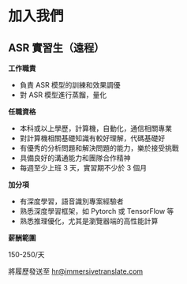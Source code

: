 # 加入我們

<!--
## 產品經理（遠程）

**你的角色：**

- 負責"沉浸式翻譯"產品的整體戰略規劃和路線圖設計。
- 與工程、設計和行銷團隊緊密合作，從產品概念到市場推廣的每個階段保持產品的高質量和創新性。
- 深入理解用戶需求和痛點，通過用戶研究和市場分析指導產品開發。
- 通過用戶反饋、數據分析等方式，持續監控和評估產品表現，識別和優先解決關鍵問題，驅動產品迭代優化。
- 與行銷團隊合作，制定和執行產品推廣策略，提升品牌知名度和用戶增長。

**我們希望你：**

- 擁有 1-3 年以上產品經理經驗，有瀏覽器擴充套件或翻譯工具產品經驗者優先。
- 熟悉產品設計流程和方法，具備優秀的需求分析和產品規劃能力。
- 對技術和互聯網產品有深刻理解，能夠與技術團隊有效溝通。
- 強烈的用戶導向思維，能夠通過數據分析和用戶研究深入理解用戶需求。
- 具備敏銳的商業洞察力和數據分析能力，能夠根據數據做出正確決策。
- 優秀的專案管理能力，能夠有序推進產品開發進度，把控產品質量。
- 對人工智慧、機器翻譯等前沿技術有濃厚興趣，快速學習能力強。

**我們提供：**

- 競爭力的薪酬和福利。
- 完全遠程的工作，靈活的工作時間
- 加入一個充滿激情和創新精神的團隊，共同開發顛覆性的產品。
- 豐富的個人發展和職業成長機會。
- 參與行業領先產品開發的機會

**薪酬範圍**

10-16K

如果你渴望在人工智慧和翻譯領域做出影響力的產品，歡迎加入我們，一起打破語言壁壘，讓全世界自由地交流和分享知識。立即將你的履歷發送至 hr@immersivetranslate.com 我們期待著你的加入！

 -->

## ASR 實習生（遠程）

**工作職責**

- 負責 ASR 模型的訓練和效果調優
- 對 ASR 模型進行蒸餾，量化

**任職資格**

- 本科或以上學歷，計算機，自動化，通信相關專業
- 對計算機相關基礎知識有較好理解，代碼基礎好
- 有優秀的分析問題和解決問題的能力，樂於接受挑戰
- 具備良好的溝通能力和團隊合作精神
- 每週至少上班 3 天，實習期不少於 3 個月

**加分項**

- 有深度學習，語音識別專案經驗者
- 熟悉深度學習框架，如 Pytorch 或 TensorFlow 等
- 熟悉推理優化，尤其是瀏覽器端的高性能計算

**薪酬範圍**

150-250/天

將履歷發送至 [hr@immersivetranslate.com](mailto:hr@immersivetranslate.com)